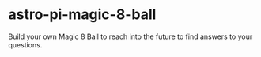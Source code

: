 # astro-pi-magic-8-ball
Build your own Magic 8 Ball to reach into the future to find answers to your questions. 
